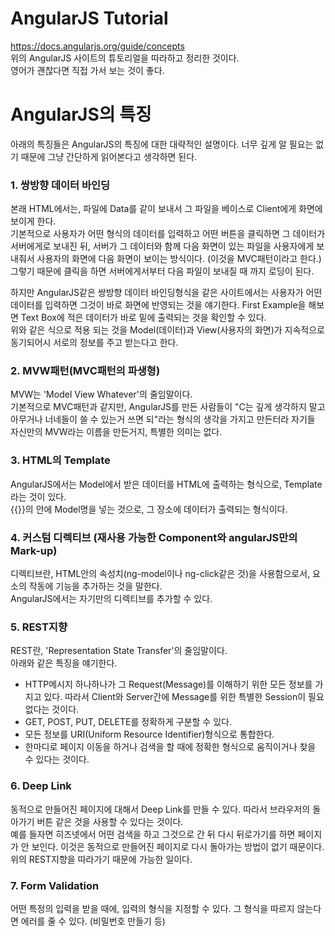 AngularJS Tutorial
===================
https://docs.angularjs.org/guide/concepts  
위의 AngularJS 사이트의 튜토리얼을 따라하고 정리한 것이다.  
영어가 괜찮다면 직접 가서 보는 것이 좋다.  

AngularJS의 특징
==================
아래의 특징들은 AngularJS의 특징에 대한 대략적인 설명이다. 너무 깊게 알 필요는 없기 때문에 그냥 간단하게 읽어본다고 생각하면 된다.
  
  
### 1. 쌍방향 데이터 바인딩
본래 HTML에서는, 파일에 Data를 같이 보내서 그 파일을 베이스로 Client에게 화면에 보이게 한다.  
기본적으로 사용자가 어떤 형식의 데이터를 입력하고 어떤 버튼을 클릭하면 그 데이터가 서버에게로 보내진 뒤, 서버가 그 데이터와 함께 다음 화면이 있는 파일을 사용자에게 보내줘서 사용자의 화면에 다음 화면이 보이는 방식이다. (이것을 MVC패턴이라고 한다.)  
그렇기 때문에 클릭을 하면 서버에게서부터 다음 파일이 보내질 때 까지 로딩이 된다.  
  
하지만 AngularJS같은 쌍방향 데이터 바인딩형식을 같은 사이트에서는 사용자가 어떤 데이터를 입력하면 그것이 바로 화면에 반영되는 것을 얘기한다. First Example을 해보면 Text Box에 적은 데이터가 바로 밑에 출력되는 것을 확인할 수 있다.  
위와 같은 식으로 적용 되는 것을 Model(데이터)과 View(사용자의 화면)가 지속적으로 동기되어시 서로의 정보를 주고 받는다고 한다.  


### 2. MVW패턴(MVC패턴의 파생형)
MVW는 'Model View Whatever'의 줄임말이다.  
기본적으로 MVC패턴과 같지만, AngularJS를 만든 사람들이 "C는 깊게 생각하지 말고 아무거나 너네들이 쓸 수 있는거 쓰면 되"라는 형식의 생각을 가지고 만든터라 자기들 자신만의 MVW라는 이름을 만든거지, 특별한 의미는 없다.


### 3. HTML의 Template
AngularJS에서는 Model에서 받은 데이터를 HTML에 출력하는 형식으로, Template라는 것이 있다.  
{{}}의 안에 Model명을 넣는 것으로, 그 장소에 데이터가 출력되는 형식이다.


### 4. 커스텀 디렉티브 (재사용 가능한 Component와 angularJS만의 Mark-up)
디렉티브란, HTML안의 속성치(ng-model이나 ng-click같은 것)을 사용함으로서, 요소의 작동에 기능을 추가하는 것을 말한다.  
AngularJS에서는 자기만의 디렉티브를 추가할 수 있다.


### 5. REST지향
REST란, 'Representation State Transfer'의 줄임말이다.  
아래와 같은 특징을 얘기한다.
* HTTP메시지 하나하나가 그 Request(Message)를 이해하기 위한 모든 정보를 가지고 있다. 따라서 Client와 Server간에 Message를 위한 특별한 Session이 필요 없다는 것이다.
* GET, POST, PUT, DELETE를 정확하게 구분할 수 있다.
* 모든 정보를 URI(Uniform Resource Identifier)형식으로 통합한다.
* 한마디로 페이지 이동을 하거나 검색을 할 때에 정확한 형식으로 움직이거나 찾을 수 있다는 것이다.


### 6. Deep Link
동적으로 만들어진 페이지에 대해서 Deep Link를 만들 수 있다. 따라서 브라우저의 돌아가기 버튼 같은 것을 사용할 수 있다는 것이다.  
예를 들자면 히즈넷에서 어떤 검색을 하고 그것으로 간 뒤 다시 뒤로가기를 하면 페이지가 안 보인다. 이것은 동적으로 만들어진 페이지로 다시 돌아가는 방법이 없기 때문이다. 위의 REST지향을 따라가기 때문에 가능한 일이다.


### 7. Form Validation
어떤 특정의 입력을 받을 때에, 입력의 형식을 지정할 수 있다. 그 형식을 따르지 않는다면 에러를 줄 수 있다. (비밀번호 만들기 등)


